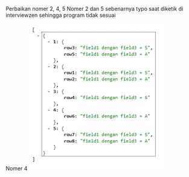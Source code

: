 Perbaikan nomer 2, 4, 5
Nomer 2 dan 5 sebenarnya typo saat diketik di interviewzen sehingga program tidak sesuai

Nomer 4
![alt teks gambar](https://github.com/murayyan/sanbercode/blob/master/Capture.PNG)
